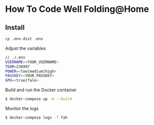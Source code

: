 # How To Code Well Folding@Home

## Install
```bash
cp .env.dist .env
```
Adjust the variables 
```bash
// ./.env
USERNAME=<YOUR_USERNAME>
TEAM=236997
POWER=<low|medium|high>
PASSKEY=<YOUR_PASSKEY>
GPU=<true|fale>
```
Build and run the Docker container
```bash
$ docker-compose up -d --build
```
Monitor the logs
```bash
$ docker-compose logs -f fah
```